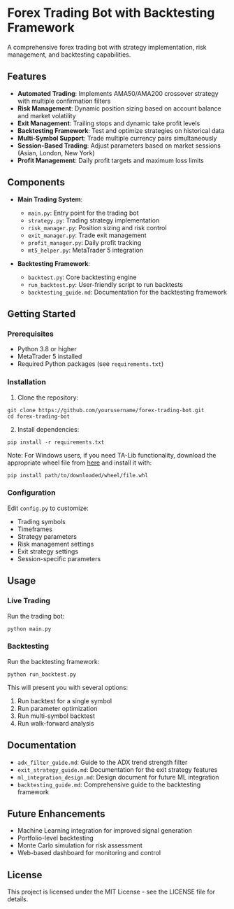 # Forex Trading Bot with Backtesting Framework

A comprehensive forex trading bot with strategy implementation, risk management, and backtesting capabilities.

## Features

- **Automated Trading**: Implements AMA50/AMA200 crossover strategy with multiple confirmation filters
- **Risk Management**: Dynamic position sizing based on account balance and market volatility
- **Exit Management**: Trailing stops and dynamic take profit levels
- **Backtesting Framework**: Test and optimize strategies on historical data
- **Multi-Symbol Support**: Trade multiple currency pairs simultaneously
- **Session-Based Trading**: Adjust parameters based on market sessions (Asian, London, New York)
- **Profit Management**: Daily profit targets and maximum loss limits

## Components

- **Main Trading System**:
  - `main.py`: Entry point for the trading bot
  - `strategy.py`: Trading strategy implementation
  - `risk_manager.py`: Position sizing and risk control
  - `exit_manager.py`: Trade exit management
  - `profit_manager.py`: Daily profit tracking
  - `mt5_helper.py`: MetaTrader 5 integration

- **Backtesting Framework**:
  - `backtest.py`: Core backtesting engine
  - `run_backtest.py`: User-friendly script to run backtests
  - `backtesting_guide.md`: Documentation for the backtesting framework

## Getting Started

### Prerequisites

- Python 3.8 or higher
- MetaTrader 5 installed
- Required Python packages (see `requirements.txt`)

### Installation

1. Clone the repository:
```
git clone https://github.com/yourusername/forex-trading-bot.git
cd forex-trading-bot
```

2. Install dependencies:
```
pip install -r requirements.txt
```

Note: For Windows users, if you need TA-Lib functionality, download the appropriate wheel file from [here](https://www.lfd.uci.edu/~gohlke/pythonlibs/#ta-lib) and install it with:
```
pip install path/to/downloaded/wheel/file.whl
```

### Configuration

Edit `config.py` to customize:
- Trading symbols
- Timeframes
- Strategy parameters
- Risk management settings
- Exit strategy settings
- Session-specific parameters

## Usage

### Live Trading

Run the trading bot:
```
python main.py
```

### Backtesting

Run the backtesting framework:
```
python run_backtest.py
```

This will present you with several options:
1. Run backtest for a single symbol
2. Run parameter optimization
3. Run multi-symbol backtest
4. Run walk-forward analysis

## Documentation

- `adx_filter_guide.md`: Guide to the ADX trend strength filter
- `exit_strategy_guide.md`: Documentation for the exit strategy features
- `ml_integration_design.md`: Design document for future ML integration
- `backtesting_guide.md`: Comprehensive guide to the backtesting framework

## Future Enhancements

- Machine Learning integration for improved signal generation
- Portfolio-level backtesting
- Monte Carlo simulation for risk assessment
- Web-based dashboard for monitoring and control

## License

This project is licensed under the MIT License - see the LICENSE file for details.
